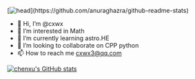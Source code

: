 <!-- *********************************************************************** -->
<!--                                                                         -->
<!--                                                      :::      ::::::::  -->
<!-- README.md                                          :+:      :+:    :+:  -->
<!--                                                  +:+ +:+         +:+    -->
<!-- By: chenxu <chenxu@mail.ustc.edu.cn>           +#+  +:+       +#+       -->
<!--                                              +#+#+#+#+#+   +#+          -->
<!-- Created: 2024/12/09 11:23:23 by chenxu            #+#    #+#            -->
<!-- Updated: 2024/12/09 11:27:10 by chenxu           ###   ########.fr      -->
<!--                                                                         -->
<!-- *********************************************************************** -->

[![head](https://readme-typing-svg.demolab.com?font=&weight=600&size=40&pause=1000&color=FFFFFF&center=true&vCenter=true&random=false&width=435&height=60&lines=OPEN+SOURCE?)](https://github.com/anuraghazra/github-readme-stats)

- 👋 Hi, I’m @cxwx
- 👀 I’m interested in Math 
- 🌱 I’m currently learning astro.HE
- 💞️ I’m looking to collaborate on CPP python
- 📫 How to reach me cxwx3@qq.com

<!---
cxwx/cxwx is a ✨ special ✨ repository because its `README.md` (this file) appears on your GitHub profile.
You can click the Preview link to take a look at your changes.
--->
[![chenxu's GitHub stats](https://github-readme-stats.vercel.app/api?username=cxwx&count_private=true&show_icons=true&theme=solarized-light)](https://github.com/anuraghazra/github-readme-stats)


